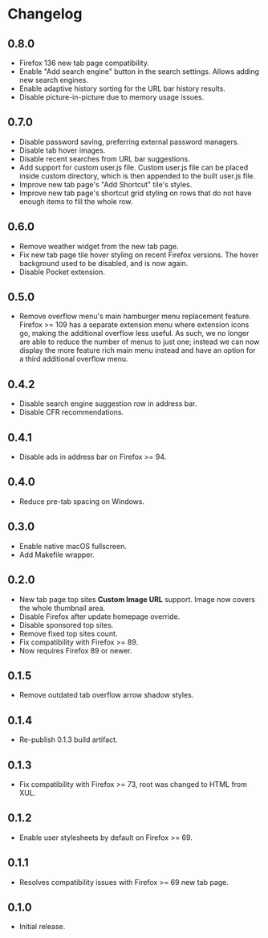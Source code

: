 # Changelog

## 0.8.0

* Firefox 136 new tab page compatibility.
* Enable "Add search engine" button in the search settings. Allows adding new search engines.
* Enable adaptive history sorting for the URL bar history results.
* Disable picture-in-picture due to memory usage issues.

## 0.7.0

* Disable password saving, preferring external password managers.
* Disable tab hover images.
* Disable recent searches from URL bar suggestions.
* Add support for custom user.js file. Custom user.js file can be placed inside custom directory, which
  is then appended to the built user.js file.
* Improve new tab page's "Add Shortcut" tile's styles.
* Improve new tab page's shortcut grid styling on rows that do not have enough items to fill the whole row.

## 0.6.0

* Remove weather widget from the new tab page.
* Fix new tab page tile hover styling on recent Firefox versions. The hover background used to be disabled, and
  is now again.
* Disable Pocket extension.

## 0.5.0

* Remove overflow menu's main hamburger menu replacement feature. Firefox >= 109 has a separate extension menu
  where extension icons go, making the additional overflow less useful. As such, we no longer are able to reduce
  the number of menus to just one; instead we can now display the more feature rich main menu instead and have an
  option for a third additional overflow menu.

## 0.4.2

* Disable search engine suggestion row in address bar.
* Disable CFR recommendations.

## 0.4.1

* Disable ads in address bar on Firefox >= 94.

## 0.4.0

* Reduce pre-tab spacing on Windows.

## 0.3.0

* Enable native macOS fullscreen.
* Add Makefile wrapper.

## 0.2.0

* New tab page top sites **Custom Image URL** support.
  Image now covers the whole thumbnail area.
* Disable Firefox after update homepage override.
* Disable sponsored top sites.
* Remove fixed top sites count.
* Fix compatibility with Firefox >= 89.
* Now requires Firefox 89 or newer.

## 0.1.5

* Remove outdated tab overflow arrow shadow styles.

## 0.1.4

* Re-publish 0.1.3 build artifact.

## 0.1.3

* Fix compatibility with Firefox >= 73, root was changed to HTML from XUL.

## 0.1.2

* Enable user stylesheets by default on Firefox >= 69.

## 0.1.1

* Resolves compatibility issues with Firefox >= 69 new tab page.

## 0.1.0

* Initial release.
